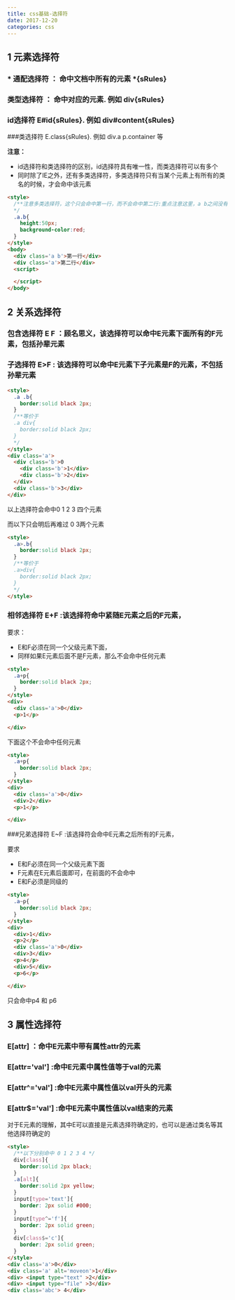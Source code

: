 ```yaml
---
title: css基础-选择符
date: 2017-12-20
categories: css
---
```


## 1 元素选择符

### * 通配选择符 ： 命中文档中所有的元素  *{sRules}

### 类型选择符 ： 命中对应的元素.   例如  div{sRules} 

### id选择符 E#id{sRules}.  例如 div#content{sRules} 

###类选择符 E.class{sRules}. 例如 div.a     p.container   等

**注意：**

* id选择符和类选择符的区别，id选择符具有唯一性，而类选择符可以有多个
* 同时除了IE之外，还有多类选择符，多类选择符只有当某个元素上有所有的类名的时候，才会命中该元素

```html
<style>
  /**注意多类选择符，这个只会命中第一行，而不会命中第二行:重点注意这里，a b之间没有空格
  */
  .a.b{
    height:50px;
    background-color:red;
  }
</style>
<body>
  <div class='a b'>第一行</div>
  <div class='a'>第二行</div>
  <script>

  </script>
</body>
```

## 2 关系选择符

### 包含选择符 E F   ：顾名思义，该选择符可以命中E元素下面所有的F元素，包括孙辈元素

### 子选择符 E>F : 该选择符可以命中E元素下子元素是F的元素，不包括孙辈元素

```html
<style>
  .a .b{ 
    border:solid black 2px;
  }
  /**等价于
  .a div{
  	border:solid black 2px;
  }
  */
</style>
<div class='a'>
  <div class='b'>0
    <div class='b'>1</div>
    <div class='b'>2</div>
  </div>
  <div class='b'>3</div>
</div>
```

以上选择符会命中0 1 2 3 四个元素

而以下只会明后再难过 0 3两个元素

```html
<style>
  .a>.b{ 
    border:solid black 2px;
  }
  /**等价于
  .a>div{
  	border:solid black 2px;
  }
  */
</style>
```

### 相邻选择符 E+F :该选择符命中紧随E元素之后的F元素，

要求：

* E和F必须在同一个父级元素下面，
* 同样如果E元素后面不是F元素，那么不会命中任何元素

```html
<style>
  .a+p{
    border:solid black 2px;
  }    
</style>
<div>
  <div class='a'>0</div>
  <p>1</p>

</div>
```

下面这个不会命中任何元素

```html
<style>
  .a+p{
    border:solid black 2px;
  }    
</style>
<div>
  <div class='a'>0</div>
  <div>2</div>
  <p>1</p>

</div>
```

###兄弟选择符 E~F :该选择符会命中E元素之后所有的F元素，

要求

* E和F必须在同一个父级元素下面
* F元素在E元素后面即可，在前面的不会命中
* E和F必须是同级的

```html
<style>
  .a~p{
    border:solid black 2px;
  }    
</style>
<div>
  <div>1</div>
  <p>2</p>
  <div class='a'>0</div>
  <div>3</div>
  <p>4</p>
  <div>5</div>
  <p>6</p>

</div>
```

只会命中p4 和 p6

## 3 属性选择符

### E[attr]  ：命中E元素中带有属性attr的元素

### E[attr='val'] :命中E元素中属性值等于val的元素

### E[attr^='val'] :命中E元素中属性值以val开头的元素

### E[attr$='val'] :命中E元素中属性值以val结束的元素

对于E元素的理解，其中E可以直接是元素选择符确定的，也可以是通过类名等其他选择符确定的

```html
<style>
  /**以下分别命中 0 1 2 3 4 */
  div[class]{
    border:solid 2px black;
  } 
  .a[alt]{
    border:solid 2px yellow;
  }
  input[type='text']{
    border: 2px solid #000;
  }
  input[type^='f']{
    border: 2px solid green;
  }
  div[class$='c']{
    border: 2px solid green;
  }
</style>
<div class='a'>0</div>
<div class='a' alt='moveon'>1</div>
<div> <input type="text" >2</div>
<div> <input type="file" >3</div>
<div class='abc'> 4</div>
```




